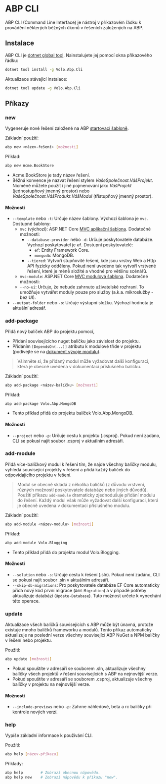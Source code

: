 ﻿# ABP CLI

ABP CLI (Command Line Interface) je nástroj v příkazovém řádku k provádění některých běžných úkonů v řešeních založených na ABP.

## Instalace

ABP CLI je [dotnet global tool](https://docs.microsoft.com/en-us/dotnet/core/tools/global-tools). Nainstalujete jej pomocí okna příkazového řádku:

````bash
dotnet tool install -g Volo.Abp.Cli
````

Aktualizace stávající instalace:

````bash
dotnet tool update -g Volo.Abp.Cli
````

## Příkazy

### new

Vygeneruje nové řešení založené na ABP [startovací šabloně](Startup-Templates/Index.md).

Základní použití:

````bash
abp new <název-řešení> [možnosti]
````

Příklad:

````bash
abp new Acme.BookStore
````

* Acme.BookStore je tady název řešení.
* Běžná konvence je nazvat řešení stylem *VašeSpolečnost.VášProjekt*. Nicméně můžete použít i jiné pojmenování jako *VášProjekt* (jednostupňový jmenný prostor) nebo *VašeSpolečnost.VášProdukt.VášModul* (třístupňový jmenný prostor).

#### Možnosti

* `--template` nebo `-t`: Určuje název šablony. Výchozí šablona je `mvc`. Dostupné šablony:
  * `mvc` (výchozí): ASP.NET Core [MVC aplikační šablona](Startup-Templates/Mvc.md). Dodatečné možnosti:
    * `--database-provider` nebo `-d`: Určuje poskytovatele databáze. Vychozí poskytovatel je `ef`. Dostupní poskytovatelé:
      * `ef`: Entity Framework Core.
      * `mongodb`: MongoDB.
    * `--tiered`: Vytvoří stupňovité řešení, kde jsou vrstvy Web a Http API fyzicky odděleny. Pokud není uvedeno tak vytvoří vrstvené řešení, které je méně složité a vhodné pro většinu scénářů.
  *  `mvc-module`: ASP.NET Core [MVC modulová šablona](Startup-Templates/Mvc-Module.md). Dodatečné možnosti:
    * `--no-ui`: Určuje, že nebude zahrnuto uživatelské rozhraní. To umožňuje vytvářet moduly pouze pro služby (a.k.a. mikroslužby - bez UI).
* `--output-folder` nebo `-o`: Určuje výstupní složku. Výchozí hodnota je aktuální adresář.

### add-package

Přidá nový balíček ABP do projektu pomocí,

* Přidání souvisejícícho nuget balíčku jako závislost do projektu.
* Přidáním `[DependsOn(...)]` atributu k modulové tříde v projektu (podívejte se na [dokument vývoje modulu](Module-Development-Basics.md)).

> Všimněte si, že přidaný modul může vyžadovat další konfiguraci, která je obecně uvedena v dokumentaci příslušného balíčku.

Základní použití:

````bash
abp add-package <název-balíčku> [možnosti]
````

Příklad:

````
abp add-package Volo.Abp.MongoDB
````

* Tento příklad přidá do projektu balíček Volo.Abp.MongoDB.

#### Možnosti

* `--project` nebo `-p`: Určuje cestu k projektu (.csproj). Pokud není zadáno, CLI se pokusí najít soubor .csproj v aktuálním adresáři.

### add-module

Přidá více-balíčkový modul k řešení tím, že najde všechny balíčky modulu, vyhledá související projekty v řešení a přidá každý balíček do odpovídajícího projektu v řešení.

> Modul se obecně skládá z několika balíčků (z důvodu vrstvení, různých možností poskytovatele databáze nebo jiných důvodů). Použití příkazu `add-module` dramaticky zjednodušuje přidání modulu do řešení. Každý modul však může vyžadovat další konfiguraci, která je obecně uvedena v dokumentaci příslušného modulu.

Základní použití:

````bash
abp add-module <název-modulu> [možnosti]
````

Příklad:

```bash
abp add-module Volo.Blogging
```

* Tento příklad přidá do projektu modul Volo.Blogging.

#### Možnosti

* `--solution` nebo `-s`: Určuje cestu k řešení (.sln). Pokud není zadáno, CLI se pokusí najít soubor .sln v aktuálním adresáři.
* `--skip-db-migrations`: Pro poskytovatele databáze EF Core automaticky přidá nový kód první migrace (`Add-Migration`) a v případě potřeby aktualizuje databázi (`Update-Database`). Tuto možnost určete k vynechání této operace.

### update

Aktualizace všech balíčků souvisejících s ABP může být únavná, protože existuje mnoho balíčků frameworku a modulů. Tento příkaz automaticky aktualizuje na poslední verze všechny související ABP NuGet a NPM balíčky v řešení nebo projektu.

Použití:

````bash
abp update [možnosti]
````

* Pokud spouštíte v adresáři se souborem .sln, aktualizuje všechny balíčky všech projektů v řešení souvisejících s ABP na nejnovější verze.
* Pokud spouštíte v adresáři se souborem .csproj, aktualizuje všechny balíčky v projektu na nejnovější verze.

#### Možnosti

* `--include-previews` nebo `-p`: Zahrne náhledové, beta a rc balíčky při kontrole nových verzí.

### help

Vypíše základní informace k používání CLI.

Použítí:

````bash
abp help [název-příkazu]
````

Příklady:

````bash
abp help        # Zobrazí obecnou nápovědu.
abp help new    # Zobrazí nápovědu k příkazu "new".
````


